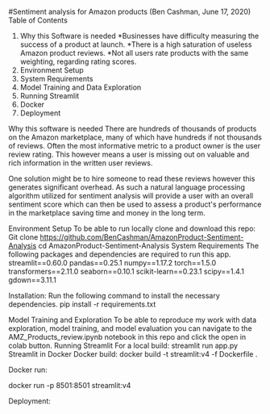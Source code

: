 #Sentiment analysis for Amazon products
(Ben Cashman, June 17, 2020)
Table of Contents
1. Why this Software is needed
*Businesses have difficulty measuring the success of a product at          launch.
*There is a high saturation of useless Amazon product reviews.
*Not all users rate products with the same weighting, regarding rating scores.  
2. Environment Setup
3. System Requirements 
4. Model Training and Data Exploration
5. Running Streamlit
6. Docker
7. Deployment 
 
 
 
 
Why this software is needed
There are hundreds of thousands of products on the Amazon marketplace,  many of which have hundreds if not thousands of reviews. Often the most informative metric to a product owner is the user review rating. This however means a user is missing out on valuable and rich information in the written user reviews. 

One solution might be to hire someone to read these reviews however this generates significant overhead. As such a natural language processing algorithm utilized for sentiment analysis will provide a user with an overall sentiment score which can then be used to assess a product's performance in the marketplace saving time and money in the long term.  
 
Environment Setup
To be able to run locally clone and download this repo:
Git clone https://github.com/BenCashman/AmazonProduct-Sentiment-Analysis
cd AmazonProduct-Sentiment-Analysis
System Requirements
The following packages and dependencies are required to run this app.
streamlit==0.60.0
pandas==0.25.1
numpy==1.17.2
torch==1.5.0
transformers==2.11.0
seaborn==0.10.1
scikit-learn==0.23.1
scipy==1.4.1
gdown==3.11.1
 
Installation:
Run the following command to install the necessary dependencies.
pip install -r requirements.txt
 
 
 
Model Training and Exploration
To be able to reproduce my work with data exploration, model training, and model evaluation you can navigate to the AMZ_Products_review.ipynb notebook in this repo and click the open in colab button.
Running Streamlit
For a local build:
streamlit run app.py
Streamlit in Docker
Docker build:
docker build -t streamlit:v4 -f Dockerfile .
 
Docker run: 
 
docker run -p 8501:8501 streamlit:v4
 
Deployment:

